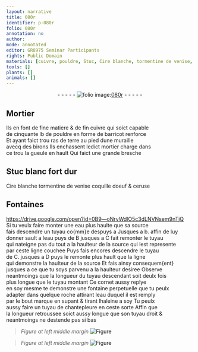 ```yaml
---
layout: narrative
title: 080r
identifier: p-080r
folio: 080r
annotation: no
author:
mode: annotated
editor: GR8975 Seminar Participants
rights: Public Domain
materials: [cuivre, pouldre, Stuc, Cire blanche, tormentine de venise, coquille doeuf, ceruse, eau]
tools: []
plants: []
animals: []
---
```


<div class="folio" align="center">- - - - - <a href="http://gallica.bnf.fr/ark:/12148/btv1b10500001g/f165.item" target="_blank"><img src="https://cu-mkp.github.io/2017-workshop-edition/assets/photo-icon.png" alt="folio image: " style="display:inline-block; margin-bottom:-3px;"/>080r</a> - - - - - </div>  
  

## Mortier

 
Ils en font de fine matiere & de fin <span class="m">cuivre</span> qui soict capable<br/> de cinquante lb de <span class="m">pouldre</span> en forme de barricot renforce<br/> Et ayant faict trou ras de terre au pied dune muraille<br/> avecq des birons Ils enchassent ledict mortier charge dans<br/> ce trou la gueule en hault Qui faict une grande bresche
 
 
  

## <span class="m">Stuc</span> blanc fort dur

 
<span class="m">Cire blanche</span> <span class="m">tormentine de venise</span> <span class="m">coquille doeuf</span> & <span class="m">ceruse</span>
 
 
  

## Fontaines

   https://drive.google.com/open?id=0B9—oNrvWdlO5c3dLNVNsem9nTjQ  
Si tu veulx faire monter une <span class="m">eau</span> plus haulte que sa source<br/> fais descendre un tuyau co{mm}e despuys a Jusques a b. affin de luy<br/> donner sault a leau puys de B jusques a C fait remonter le tuyau<br/> qui nateigne pas du tout a la haulteur de la source qui lest represente<br/> par ceste ligne couchee Puys fais encores descendre le tuyau<br/> de C. jusques a D puys le remonte plus hault que la ligne<br/> qui demonstre la haulteur de la source Et fais ainsy consequem{ent}<br/> jusques a ce que tu soys parvenu a la haulteur desiree Observe<br/> neantmoings que la longueur du tuyau descendant soit deulx fois<br/> plus longue que le tuyau montant Ce cornet aussy replye<br/> en soy mesme te demonstre une fontaine perpetuelle que tu peulx<br/> adapter dans quelque roche attirant leau duquel il est remply<br/> par le bout marque en supant & tirant lhaleine a soy Tu peulx<br/> aussy faire un tuyau de chantepleure en ceste sorte Affin que<br/> la longueur retroussee soict aussy longue que son tuyau droit &<br/> neantmoings ne destende pas si bas
 
> *Figure*
> *at left middle margin*
> <a href="https://drive.google.com/open?id=0B9-oNrvWdlO5N2U2RXB5UFc3TUE" target="_blank"><img src="https://cu-mkp.github.io/GR8975-edition/assets/photo-icon.png" alt="Figure" style="display:inline-block; margin-bottom:-3px;"/></a>
 
> *Figure*
> *at left middle margin*
> <a href="https://drive.google.com/open?id=0B9-oNrvWdlO5R2ZBNWRseEpQdnc" target="_blank"><img src="https://cu-mkp.github.io/GR8975-edition/assets/photo-icon.png" alt="Figure" style="display:inline-block; margin-bottom:-3px;"/></a>
 
